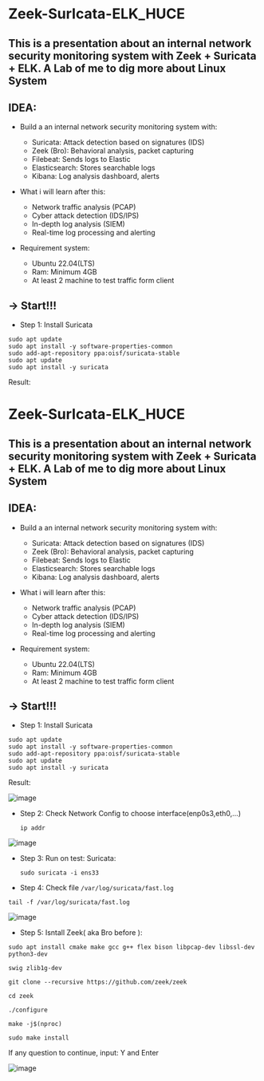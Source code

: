 # Zeek-SurIcata-ELK_HUCE

## This is a presentation about an internal network security monitoring system with Zeek + Suricata + ELK. A Lab of me to dig more about Linux System

## IDEA:

- Build a an internal network security monitoring system with: 

    - Suricata: Attack detection based on signatures (IDS)
    - Zeek (Bro): Behavioral analysis, packet capturing
    - Filebeat: Sends logs to Elastic
    - Elasticsearch: Stores searchable logs
    - Kibana: Log analysis dashboard, alerts

- What i will learn after this:
    
    - Network traffic analysis (PCAP)
    - Cyber attack detection (IDS/IPS)
    - In-depth log analysis (SIEM)
    - Real-time log processing and alerting

- Requirement system:
    - Ubuntu 22.04(LTS)
    - Ram: Minimum 4GB
    - At least 2 machine to test traffic form client

## -> Start!!!

- Step 1: Install Suricata

```
sudo apt update
sudo apt install -y software-properties-common
sudo add-apt-repository ppa:oisf/suricata-stable
sudo apt update
sudo apt install -y suricata

```

Result: 

# Zeek-SurIcata-ELK_HUCE

## This is a presentation about an internal network security monitoring system with Zeek + Suricata + ELK. A Lab of me to dig more about Linux System

## IDEA:

- Build a an internal network security monitoring system with: 

    - Suricata: Attack detection based on signatures (IDS)
    - Zeek (Bro): Behavioral analysis, packet capturing
    - Filebeat: Sends logs to Elastic
    - Elasticsearch: Stores searchable logs
    - Kibana: Log analysis dashboard, alerts

- What i will learn after this:
    
    - Network traffic analysis (PCAP)
    - Cyber attack detection (IDS/IPS)
    - In-depth log analysis (SIEM)
    - Real-time log processing and alerting

- Requirement system:
    - Ubuntu 22.04(LTS)
    - Ram: Minimum 4GB
    - At least 2 machine to test traffic form client

## -> Start!!!

- Step 1: Install Suricata

```
sudo apt update
sudo apt install -y software-properties-common
sudo add-apt-repository ppa:oisf/suricata-stable
sudo apt update
sudo apt install -y suricata

```

Result: 

![image](https://github.com/user-attachments/assets/a00bdfea-5b90-4187-b6b6-5bbc92a003ed)

- Step 2: Check Network Config to choose interface(enp0s3,eth0,...)

    `ip addr`

![image](https://github.com/user-attachments/assets/02b4dec7-0fe0-4f0c-92a4-a65e213db240)


- Step 3: Run on test: Suricata:

  `sudo suricata -i ens33`

- Step 4: Check file `/var/log/suricata/fast.log`

`tail -f /var/log/suricata/fast.log`


![image](https://github.com/user-attachments/assets/5af299b3-5949-4241-b2be-6fed5e855aee)


- Step 5: Isntall Zeek( aka Bro before ):
  
```
sudo apt install cmake make gcc g++ flex bison libpcap-dev libssl-dev python3-dev

swig zlib1g-dev

git clone --recursive https://github.com/zeek/zeek

cd zeek

./configure

make -j$(nproc)

sudo make install

```

If any question to continue, input: Y and Enter

![image](https://github.com/user-attachments/assets/144a637d-e7f5-4cc6-95a1-2ce5dc6e944a)










